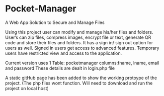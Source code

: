 # Pocket-Manager
A Web App Solution to Secure and Manage Files


Using this project user can modify and manage his/her files and folders.
User’s can zip files, compress images, encrypt file or text, generate QR code and store their files and folders.
It has a sign in/ sign out option for users as well. Signed in users get access to advanced features. Temporary users have restricted view and access to the application.


Current version uses 1 Table: pocketmanager 
columns:fname, lname, email and password
These details are dealt in login.php file

A static gitHub page has been added to show the working protoype of the project. (The php files wont function. Will need to download and run the project on local host) 